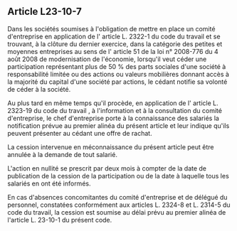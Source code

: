 Article L23-10-7
----
Dans les sociétés soumises à l'obligation de mettre en place un comité
d'entreprise en application de l' article L. 2322-1 du code du travail et se
trouvant, à la clôture du dernier exercice, dans la catégorie des petites et
moyennes entreprises au sens de l' article 51 de la loi n° 2008-776 du 4 août
2008 de modernisation de l'économie, lorsqu'il veut céder une participation
représentant plus de 50 % des parts sociales d'une société à responsabilité
limitée ou des actions ou valeurs mobilières donnant accès à la majorité du
capital d'une société par actions, le cédant notifie sa volonté de céder à la
société.

Au plus tard en même temps qu'il procède, en application de l' article L.
2323-19 du code du travail , à l'information et à la consultation du comité
d'entreprise, le chef d'entreprise porte à la connaissance des salariés la
notification prévue au premier alinéa du présent article et leur indique qu'ils
peuvent présenter au cédant une offre de rachat.

La cession intervenue en méconnaissance du présent article peut être annulée à
la demande de tout salarié.

L'action en nullité se prescrit par deux mois à compter de la date de
publication de la cession de la participation ou de la date à laquelle tous les
salariés en ont été informés.

En cas d'absences concomitantes du comité d'entreprise et de délégué du
personnel, constatées conformément aux articles L. 2324-8 et L. 2314-5 du code
du travail, la cession est soumise au délai prévu au premier alinéa de l'article
L. 23-10-1 du présent code.
